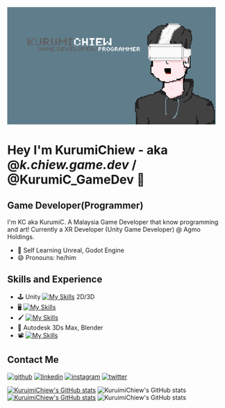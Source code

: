 <img src="https://github.com/chiew12301/chiew12301/blob/main/linkedin_banner_vr_dev.png" width="480" />

# Hey I'm KurumiChiew - aka @_k.chiew.game.dev_ / @KurumiC_GameDev 👋
## Game Developer(Programmer)

I'm KC aka KurumiC. A Malaysia Game Developer that know programming and art! Currently a XR Developer (Unity Game Developer) @ Agmo Holdings.

- 🌱 Self Learning Unreal, Godot Engine
- 😄 Pronouns: he/him 

## Skills and Experience
* 🕹 Unity [![My Skills](https://skillicons.dev/icons?i=cs)](https://skillicons.dev) 2D/3D
* 🖥 [![My Skills](https://skillicons.dev/icons?i=nodejs,html,css,c,cpp,cs)](https://skillicons.dev)
* 🖌 [![My Skills](https://skillicons.dev/icons?i=ps,ae,ai)](https://skillicons.dev)
* 🧱 Autodesk 3Ds Max, Blender
* 📽 [![My Skills](https://skillicons.dev/icons?i=pr)](https://skillicons.dev)

## Contact Me
[<img src='https://img.shields.io/badge/GitHub-100000?style=for-the-badge&logo=github&logoColor=white' alt='github' height='40'>](https://github.com/chiew12301)  [<img src='https://img.shields.io/badge/LinkedIn-0077B5?style=for-the-badge&logo=linkedin&logoColor=white' alt='linkedin' height='40'>](https://www.linkedin.com/in/chiewjiahong/)  [<img src='https://img.shields.io/badge/Instagram-E4405F?style=for-the-badge&logo=instagram&logoColor=white' alt='instagram' height='40'>](https://www.instagram.com/_kurumic.game.dev_/?hl=en/)  [<img src='https://img.shields.io/badge/Twitter-1DA1F2?style=for-the-badge&logo=twitter&logoColor=white' alt='twitter' height='40'>](https://twitter.com/https://twitter.com/KurumiC_GameDev)  

[![KuruimiChiew's GitHub stats](https://github-readme-stats.vercel.app/api?username=chiew12301&show_icons=true&theme=dark)](https://github.com/anuraghazra/github-readme-stats)
![KuruimiChiew's GitHub stats](https://github-readme-stats.vercel.app/api/top-langs/?username=chiew12301&show_icons=true&theme=dark&layout=compact)
[![KuruimiChiew's GitHub stats](https://github-readme-stats.vercel.app/api?username=chiew12301&show_icons=true&theme=dark&locale=cn)](https://github.com/anuraghazra/github-readme-stats)
![KuruimiChiew's GitHub stats](https://github-readme-stats.vercel.app/api/top-langs/?username=chiew12301&show_icons=true&theme=dark&locale=cn&layout=compact)
